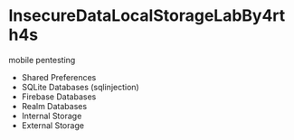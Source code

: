 # InsecureDataLocalStorageLabBy4rth4s
mobile pentesting <br />
- Shared Preferences <br />
- SQLite Databases (sqlinjection) <br />
- Firebase Databases  <br />
- Realm Databases <br />
- Internal Storage  <br />
- External Storage <br />
